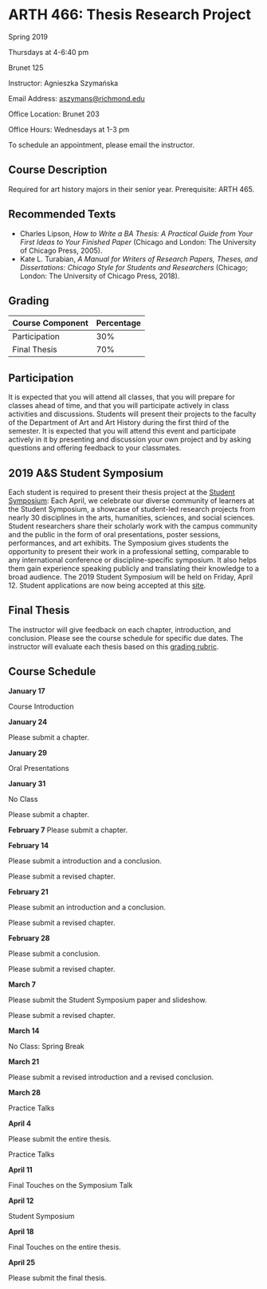# ARTH 466: Thesis Research Project
Spring 2019

Thursdays at 4-6:40 pm

Brunet 125

Instructor: Agnieszka Szymańska

Email Address: aszymans@richmond.edu

Office Location: Brunet 203

Office Hours: Wednesdays at 1-3 pm

To schedule an appointment, please email the instructor.

## Course Description
Required for art history majors in their senior year. Prerequisite: ARTH 465.

## Recommended Texts
* Charles Lipson, _How to Write a BA Thesis: A Practical Guide from Your First Ideas to Your Finished Paper_ (Chicago and London: The University of Chicago Press, 2005).
* Kate L. Turabian, _A Manual for Writers of Research Papers, Theses, and Dissertations: Chicago Style for Students and Researchers_ (Chicago; London: The University of Chicago Press, 2018).

## Grading

| Course Component | Percentage |
| ------------- | ------------- |
| Participation | 30% |
| Final Thesis | 70% |

## Participation
It is expected that you will attend all classes, that you will prepare for classes ahead of time, and that you will participate actively in class activities and discussions. Students will present their projects to the faculty of the Department of Art and Art History during the first third of the semester. It is expected that you will attend this event and participate actively in it by presenting and discussion your own project and by asking questions and offering feedback to your classmates.

## 2019 A&S Student Symposium
Each student is required to present their thesis project at the [Student Symposium](https://as.richmond.edu/student-research/symposium/): Each April, we celebrate our diverse community of learners at the Student Symposium, a showcase of student-led research projects from nearly 30 disciplines in the arts, humanities, sciences, and social sciences. Student researchers share their scholarly work with the campus community and the public in the form of oral presentations, poster sessions, performances, and art exhibits. The Symposium gives students the opportunity to present their work in a professional setting, comparable to any international conference or discipline-specific symposium. It also helps them gain experience speaking publicly and translating their knowledge to a broad audience. The 2019 Student Symposium will be held on Friday, April 12. Student applications are now being accepted at this [site](https://as.richmond.edu/student-research/symposium/application.html).

## Final Thesis
The instructor will give feedback on each chapter, introduction, and conclusion. Please see the course schedule for specific due dates. The instructor will evaluate each thesis based on this [grading rubric](https://richmond.box.com/s/l6mfim7g16tidw6s7sras7dl3k6ksz3y).

## Course Schedule
**January 17**

Course Introduction

**January 24**

Please submit a chapter.

**January 29**

Oral Presentations

**January 31**

No Class

Please submit a chapter.

**February 7**
Please submit a chapter.

**February 14**

Please submit a introduction and a conclusion.

Please submit a revised chapter.

**February 21**

Please submit an introduction and a conclusion.

Please submit a revised chapter.

**February 28**

Please submit a conclusion.

Please submit a revised chapter.

**March 7**

Please submit the Student Symposium paper and slideshow.

Please submit a revised chapter.

**March 14**

No Class: Spring Break

**March 21**

Please submit a revised introduction and a revised conclusion.

**March 28**

Practice Talks

**April 4**

Please submit the entire thesis.

Practice Talks

**April 11**

Final Touches on the Symposium Talk

**April 12**

Student Symposium

**April 18**

Final Touches on the entire thesis.

**April 25**

Please submit the final thesis.
